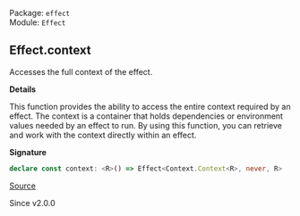 Package: `effect`<br />
Module: `Effect`<br />

## Effect.context

Accesses the full context of the effect.

**Details**

This function provides the ability to access the entire context required by
an effect. The context is a container that holds dependencies or environment
values needed by an effect to run. By using this function, you can retrieve
and work with the context directly within an effect.

**Signature**

```ts
declare const context: <R>() => Effect<Context.Context<R>, never, R>
```

[Source](https://github.com/Effect-TS/effect/tree/main/packages/effect/src/Effect.ts#L7236)

Since v2.0.0